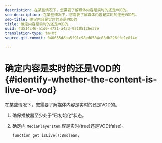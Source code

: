 ```yaml
---
description: 在某些情况下，您需要了解媒体内容是实时的还是VOD的。
seo-description: 在某些情况下，您需要了解媒体内容是实时的还是VOD的。
seo-title: 确定内容是实时的还是VOD的
title: 确定内容是实时的还是VOD的
uuid: 4d514c46-a1d0-4721-a423-92108126e37e
translation-type: tm+mt
source-git-commit: 040655d8ba5f91c98ed0584c08db226ffe1e0f4e

---
```



# 确定内容是实时的还是VOD的{#identify-whether-the-content-is-live-or-vod}

在某些情况下，您需要了解媒体内容是实时的还是VOD的。

1. 确保播放器至少处于“已初始化”状态。
1. 确定内 `MediaPlayerItem` 容是实时(true)还是VOD(false)。

   ```
   function get isLive():Boolean;
   ```

